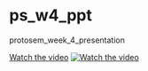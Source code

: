 # ps_w4_ppt
protosem_week_4_presentation

[Watch the video](https://drive.google.com/file/d/1XC4-uWHEJccBWt-FAChNtUPimHg8nBJJ/preview)
[![Watch the video](https://i.imgur.com/vKb2F1B.png)](https://drive.google.com/file/d/1XC4-uWHEJccBWt-FAChNtUPimHg8nBJJ/preview)
